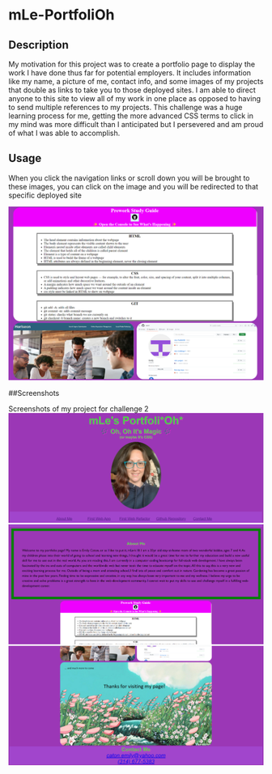 # mLe-PortfoliOh

## Description

My motivation for this project was to create a portfolio page to display the work I have done thus far for potential employers. It includes information like my name, a picture of me, contact info, and some images of my projects that double as links to take you to those deployed sites. I am able to direct anyone to this site to view all of my work in one place as opposed to having to send multiple references to my projects. This challenge was a huge learning process for me, getting the more advanced CSS terms to click in my mind was more difficult than I anticipated but I persevered and am proud of what I was able to accomplish.

## Usage

When you click the navigation links or scroll down you will be brought to these images, you can click on the image and you will be redirected to that specific deployed site

![alt text](challenge2usage.png)

##Screenshots

Screenshots of my project for challenge 2
![alt text](challenge2site.png)
![alt text](challengesite2.png)
![alt text](challengesite3.png)
